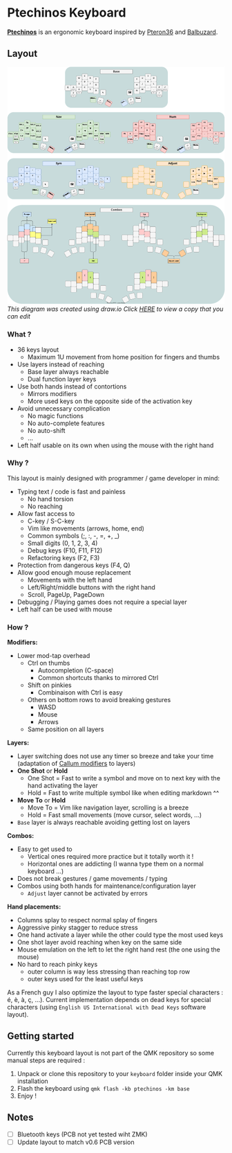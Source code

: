 # Ptechinos Keyboard

**[Ptechinos](https://github.com/JeremyBois/Ptechinos)** is an ergonomic keyboard inspired by [Pteron36](https://github.com/harshitgoel96/pteron36-split-keyboard) and [Balbuzard](https://github.com/brow/balbuzard).


## Layout

![Ptechinos layout](./layout.svg?sanitize=true)
*This diagram was created using draw.io*
*Click [HERE](https://viewer.diagrams.net/?tags=%7B%7D&highlight=0000ff&edit=_blank&layers=1&nav=1&title=Ptechinos.drawio#R7V1bc9pI0%2F4t3wX1HapIaUbnSx%2BT3dfZU7KH7M2WAGGzweAXcBLvxfvbPwk0gKZHQoKRuoXHW7UxAglLT%2FczPc909%2FTsq8dvbxfR08P7%2BSie9rg1%2Btazr3ucMxY4yT%2FpkZfNEdsPNgfuF5NR9qHdgQ%2BTf%2BLsoJUdfZ6M4mXug6v5fLqaPOUPDuezWTxc5Y5Fi8X8a%2F5j4%2Fk0%2F61P0X32jdbuwIdhNI3Bx36fjFYPm6MB93fH38WT%2BwfxzcwLN%2B88RuLD2YWXD9Fo%2FnXvkH3Ts68W8%2Flq89vjt6t4mj488Vw2590WvLv9wxbxbFXlhE9%2Fju%2Fst9HHX79%2F%2F%2FbL1fPsX7NPf%2FSzq3yJps%2FZDWd%2F7OpFPIHF%2FHk2itOLsJ59%2BfVhsoo%2FPEXD9N2vCebJsYfV4zR7ezyfrTIQGU9fT6bTq%2Fl0vlhfy74Kri%2BvL5Pjy9Vi%2FjkW78zms%2BSMS3hH4s%2BLF6v4296h7A7fxvPHeLV4ST6Svdu37exxvwg7YuEbd3Po6w5A5jr25uDDHnq%2BZYnPRpnd3G%2B%2FYvdok1%2Byp1vjSfMze9J%2BmHvODgPP2BdQ7D9iHloNPWD7zB4wMGUvCFV23OpDds79IdseVz1k3uZDdsFD%2Fhk85QPPNVo%2BbUbD8eRbikXuQTvZ69vocTJN7%2Fu3eDGKZpH4WPYtDOIxdtP%2FkuN5kPPoJJ%2Fz1j%2FZ9faOb37SM8RgaCUvUrgmyZB7MZ3cz5Jjq%2FlTIxzFfAtgq3IfpylgPQDshQH2GGAZI4asD5D93SB7FLKuhKwFg7dWkQ0AsjcG2aOQDfPIhsguGwJgPxhgtbisg%2ByyQjvYg%2FbaQKvDZ5mN7LQMChZ%2FGmh1hFBbxQ0NWqiQ%2FGGg1ULIATYhQ23mykCrhZCxJz5MpQh501X6RJ6iWfLOcBotN9%2Fq%2Ffs5FbsvB%2FNvuxc5IxAH04fcX67BTWbIFnOevq0%2FujvJu1%2F%2Fe8N7SRx5YYvvTO5h87XZ%2B6ca2WK%2BilaTeYohc%2FUbXbGZ5c2xyOjUdpYzRQ1GZ4tRVwwVgl%2FQjA4qZJ8MnxwDretJfCKoGg1aqJH9aqA9BlrPIqakMCiSfWegPQpah5aUwqBI9s4gq4WPXWw%2BhjLZ9wZaLXyMLZNxKJP9y0Crg4%2FRZTIOZbIfDLRaCDlEJmQOZbL3BlothIwtk3FVCpMRyvRQMrZQxouFstHkixCsPrw8iqODxU7F2opbex%2FNnX1YQ%2FOKJLS8Wldwna%2FZI0qvNJsvHqOp8mI%2FzuL%2B8iE5VCTHdeVG%2Bp2%2Fg3dppnP5TRy2MH3qad%2B2JCriR1PRKIqD8bACFQ2DeDCuRjnJ8xlOZvcf0xfXfVcPCTlSAhr3fWQSgsJpy2p9cNsLblpQ6%2FsU5fqWQlZRnEBFrudQ061GdTubSh6J2qYSI4irmtMOpPT5V8hMLjKVjUVxqwTq%2BiaUN0INqzY8Tz4eDIC4KkPfbswMoP5bc%2BAstAJt5rQXf1Uc%2BduwsYLhr3jAkwlNgzn1g3yivC8WBfHsCarOF6O%2Fn5er1hy%2FbMwYx95QCdLIDweWppVZ3yYHCtSLNxR98tCeC%2FX2B9L7LGRJf19%2BjlfDh%2BzFYSRVNScVqXrvuLX%2BKRzSZUtpJNR05VATe%2BHAhuqyoND0gRzJ0tZw%2B9h3B8WoC9j8h%2BjLHm1vvrbl2KBsGuPGwchRGVrAB%2Fba0BrgbTvApghbVXSqJw744fmRzjg9DoaxeggYBK7jQgvRPx4QABvK1Wuv1DfT06grHHbIkmGoRV2Bu9TIXqFc31q98LYXOr3APxnufXzdo%2FFtR8J%2BnIxG6V%2BgJfNOmsNxCxtohYqdAe31Lq96N7e9yyAVeTQizg%2FFcueEuCun5aMjXiwZ7o2vJQMvPWn8%2FfxLsWbUlZswKxSqsO6EOELjAkWFyI9GIGF78gIFslRsF0vFFU2XHdIIq84%2BCy90Md1f38zPKmvOPSp0yKgudQi7TV9Hme0ME9uIF2Vj1jQaxNPL%2BWIUL6T2GifrItvjGiyVeU7eUhlcSlNNbEQ%2BuX5LLVazT7awt8%2BT%2BrpFY7ZUZAdabKzAYoptTIctccmWbMh67doSVLK12dKHh8m4mK%2FOy5pwmEmypm2JHpo1QQn%2B7mq1mJ4b2vW5Q67m0xFBybVxiiZdraLvQN3doC%2Bj39cFv2v7xOCH4vovJ8%2BSXmUG6TYqoFI%2FJ5rQ7UH70UB7FLRyYzjsqlcH6udaJdRXBK3stdhVVg5UzN8aaLV4LfaqlwOl8d8MtFq8FrsUx4E65Oli8%2BuEVvZa7AI6Bwp3Pxpoj4F225CaTIQMdbQ7A60WaNHDKChqvTHQaoEWe6x1oWL1k4H2GGh9KV0IvejVLU71PId6s9dpZHJHBHQjg7pY7%2Fzkk3Za%2FckMgt4V1lX1RDBLo91YaPdtYkuj7oEmDCa96JVaqhcSSy9yi9NuT7awX8pMzBiTdtpDzy9yoZp59TEaaA2RNJTdHAiRtkU47cS5fbn4wrWwYyGoXF4YGA%2FByANqMEKV8vd3f%2BkVKs8QRqmhl2Njy1ZQkdwrhWJigB3OR3Gl0ZqX9bhPrsj3huzNRRtQMc7QbqQufw5Hdn8Pyp05u0nh9nti32SDa1U%2B8JH5wFNonU3ywZXhAy18oOiL1K7dQPny19lobmCsF9U52DAq9jh6hq2IDIplJO4ybBKHAuHV%2FOnFwFiLU9GnWJ5CPUsXA710ONaJ5fELQ01gCRQzDeAyMT6K8dJBzt%2FyoJj1Lrm0cdEyFLkloYg9e%2FaKy2dzwWybk19azqwDdUdCHX3uW1zoWjUfZC%2B1w%2BtdsB7p1A6idgE4PeDIdqHQ0hrRQbxzgxIQO7YM4ivkrbrSh0tB%2Bji%2BzxhVU5FHA2zlw1fUql7Hy88mlKtD3i5HDsh9KGC9v2QGxDq0jS58%2BFC%2Ben%2FJDYh1CBVd9vAr7TGU78zZSFs1PeNo97o3ys2WXdH%2BFs0iFEKY6depEXHGZMSxR2PTQU9LVuLZddDrcyefluiK11hpib5podfVFNc%2BDyRjEhIOmjGZHnrd7aEHzUls7oNmTlCR%2FP3dX7%2BYCVEpjEyqDURfZgqgGpnA%2BKuBsRxGKfMdfc03gEohyJlMfrkwuNZzT%2BzFArHulHfPawNjPfcMsN0Tioc%2FRcuVycmo547oInAA9cM7syBT2x%2FRV2QCqPrdzEYGxVIxX5Ju8UNXhZDXSJxzfjkRMpToYQ4Uut5f2sYf64CIPzhCgen9panSKgXR5hKI2CukAZR13l%2B6BsRSEOWEE2wQQyjqXM0fuwpiO42dgCdi10uFxa3hjF5PffnH5m7emrDl%2BhAKSWbV21hqGkZKloq96B022NCOWGOnBlIobt30PzK0h73oHULB7pZKNLvdBPVAILTdErWdaHZb60ImmoVinYGwFEKXU4MQSnW3nsGwFEMvjyG63BpCje7WNxiWYehZEobY5aUhlOiMG9ZzQ2ypPIQCnfHCel6IXdbHLKjPEepoRBRGENRgC3TMggodnY5GVFGU%2BBR91YoJdqDZ0YgojDKnos8wmFUsG7W0k0po9S7sptptyDtz62m%2FUaHgJm93ReVk7azR%2BExKgg%2BgVtmy1Sn0JVHwZrhDjWIo2hpQSZ7ebsuXQ9GAWAZiEvxIKGLrE8xSiEzcoFiOoiuhiK1QMAvKTIZP6%2FEpdrY7s6DMZOi0Jp1i60zMgkKTYdOabIquNDGoNN0y44u1%2BBS9WoExKDTdMuOM9RgVX2kSkOUkiisDYy1OxVeaWLHStJec9uHlsaHeUXtSUN%2BW04qO14JGURyMKxiANwziwbiaASyTu5rM7j%2BmL677rh6TCES1SGYRnpj44VlEcVuxc9jFed%2FgKIqPLYUFInGNjPjIoGz1Q%2FRFJ9wyu2jI%2Bi%2FO85d4B4ldPHmByoeZ2y3DrKhzzHUo1Bg%2FtNiLsFoHuiKf14C0b0tIY3emY0zR7%2BucmhGiQx5ycpBDqeyH59NLtfY4XGOIuJ0jFM8KaJC4L5E4gRBR0cDf1N%2BQKJnA7TrpevnZDHr9DeNQM6xtYkV7M9LpOslLDKGzxVwul4wJu%2F6GcShdmirWrnSdBOaEXcXKRPy234DparWYnhvc9dlDThDTEUVJ6VaeELDx4IfSq4Ffhr%2BvC%2F9Q2r6BAP6KdLvg5MnSWS%2BgeE5%2BKoSfp8UV2XahAbEURKkmFz9lkkNR0jhiPUdEz%2FDhUG40fljPD9FT7TjUDyl1lqWKo%2BSL%2BLkhXKUPGgiruyJ%2BlpYNdbNbKj0siYLILNHljEx0akPByoBYE0T0yEas7O6B%2BEYriBrW0IiDiD8k2lDsodJNliqIW%2FYikyxpKxQbg%2BIBFOUEdHwUFbtkcq1pKG3C2E6xMnRG9IYVdvHWl2YxjvraLtvCR2Y1zi7en7JqUktRooC2jAPqSS1nmYeQRJOSraJntdgNbn9JrK3s%2BZkToD6fY5uTQq%2B74r1LKrXqTVTzaECyb0tBUSCugRYUOVC263nWuqjG6l1QaY9IFU8eksNTkXFmk9n4kiqMUpWl72InTIsVmtx4TUWJJQujVPPsO%2BjeqCiWvbJ7F2acrOmQIbpDKopcUySppH2QRVL2yQDdJxVqnkulDwFZGOVAx0OHUaHmZeOkgbEqrwY2Oq9CEa1vQKxFqQQmHcXqkuk%2BeybdZ%2FuSphla2J0BHFXSGJW9cYiSB5M26%2FQ97LwxV1lvGT2mN7z5v0G0DFFuSYi62JkrLpSg%2Fs9gWIqhVGqEL1y4Cv0pne5S2WyFKJAyvQYWOr1CBeovg2EtQg3RCRVqT%2F9tMKxFqAF28pGryiEDbRPzS2%2BN9E88a9wB%2F6JXCroKmUp8m0GxGgMH6GURrjLVa6tDGDCrU3GAvseCW6xW4XewpYV%2FQ%2B3JcgYR2uiTneLuZKaB7bk0sN12TyGjX3pQ%2BUrAO712uaQJYWkSZZEJVEjVrdyfyVr%2FFOIsm1wj%2FMNkAkKfpHtQMTOtjE%2BFeSdi0cFZoao11cvYOxrh2o1tjyL2bba1DqgDKcZ0sZuTe4rEr3PqZYwO%2BXaDJjqQF2%2BDsDd7WLc3bnpaoXFW0Zmmx30n364Pf1rhHZD8TNPjV9r0uM%2BdfAQaeFDgaregx2uwNpZO1%2BOzLA%2FrJ%2BaTt6YQKmwtW1NxZayptKbe9hjak0i0wrMnqNiaxrdN9T0GiX6izh0PfqjPGvgb63u87TxEBn9fkSJolt0OqV9SGx38mkYfqpw9oYEbGItglCrGfQ9b5xDNB%2BTUQCrNc8kiKTskek2jrxApfVMJV88hAwvdIVXCoxke63kjfiWcr5QLxezXNOQ4zjsVnZdahlVVp0qleSBRGLm0nodf0%2BJDReu%2FDIa1MERPo%2FdVeX9UurF2BEX8VFxfkazn3pjxsRKcNpfgRE%2FGDRTaTool712YmUg5lnKtAz6WUOD5T1cxbKeoHvijh46hQt0xS3cdWQq2RfuD7ewHu0dyoJCYTA6MMdU0YU9iPuwWyUFx%2Ft7JJmZaJLdMfAF2ykKgVPM2DU1mg%2BWTCvmWtuSpna8pm8s49tQpoSM%2FHFiaQiNHnnnih7fKHDkDaWVIXXqzT2WimoG0OqRyPyl0pTZQVvcaSKtvLSn3P0HfuCdQSH4G0lO8FF2LDxWyn4H0FC9F73ATQvXPQHpSeIQuBoZKMdBAejTx4i%2BfhUpBzkB6NPHiT2JChXC1qyrXu%2FfL2cEZ%2BtI4it4QN1QoR5sWMRc3jdSNnx%2BozGLUpqWhQjzaoHqpN3H6DMF0qU1Iw%2BL6xsKGUfHj%2FO%2BJYhVrx9RhUw2gzto8ZALHb7kbKhSojMAvBMSDRfolu2XG5KGE0m8G9DoEj69oKESqdGMKr3fpmWH7SKbHFjW2nUgb2OM5eYgxrR6%2F3bASQPjYPX4TjIGR3Czu57A%2B2eBYxuHo4gi3jN6lmcHR1RFutSx4ndB3T0B0IEd1C1g7eca%2BLUGK3WmNW8pMrcYgPaWvHk1IQ3mlAR9Sky51oiwt73iBrXhxq7ilWCaSrCYrKXZ%2BO315ekiiYmv0nIoo0SJKEFxvs7tIj%2F46mwzno%2FS3rXHsOnDvKSme%2BhOL%2BGmxaVWwTB50tM7pVHxs%2BfI4WMfm1vqrplH6yKLnVfpiMlvFs%2BVkJToeKM7fawou8il3B6fxOgN%2B9xEoFM3m%2FcljdB%2F3N7cfp3deohp5%2B5ICSFs2OlJlB5LrFbEXArhlktM0cyK2SMQthTS4c2W9e1eeH5xyRjC20sstheZnPPQED8WXAIQmsQfpz1%2FjhVYYz07KAZ6JLskxKMmJNZhro8ZX7bBObUrBFPpchqpZRK8JJnosxKAwdx0Pnu8N1dYCksCQCeW4m18%2BfDQ4luLIZFkVXSlnLWtwZ4ipvDSJjykU4ci4ZoUWG0RcEzsRnzO6UhDKTkL6GgbaUsNAxm30uQvdCsaOg81DemDDiUs8uo%2FFQ58vVg%2Fz%2B%2Fksmt7sjkqP%2B%2B%2Fnx6cMy%2FTx7U65m693WFp%2FJl6tXrIPRc%2Bred484m%2BT1R%2Fp6W%2Fc7NWn7GLp79ff9l%2B8iBez5P73TkpffhLXS1%2FsTlu%2FEuctV9FidbFYrOHe7nORHLudpI8uO2MkPrFeH5kMNwezjzBxSnZD9ubdvVfL%2BfNiGP8ULyYJTPHiw2bDqezqyZn38Urx5s52f8%2FMgZUZ3uZLysAVw%2F%2FmG0s%2BaYvFshT7UlNexNNoNfkS5%2F4SlVmuT02eYvSy94Gn%2BWS2Wu5d%2Baf0wL6HyHQoGqreFp3BZJ%2BSzkh%2B2fwVOyfZ3s4JfsOhTkeFJE8NVofD2B2PVTxqe3Zoj3SRoSsD5yHviLvzrK6RYedI7Vj2PoUMOTIZqrjLehNYocvt7P%2Bu5BFMumb2lDeXkaxdC6spBE7DarVYjcms5mKHePycS26HQ%2FWEvNmhimNv3s55uzmIp0zSBEYHJmlbxNqajAFPDdE9lW4W4tnNvH10sOm2c%2Bs62ICuFX1oWwbbCKht0Ti%2BpsZbEFDljTc1g1%2B25eO%2BWRSBX2FtRQf4ovWIwN4W18DDnm5KXrcdnbmBFK75yDtmbTv6dk4uMtr5YblICNGH5SIxwUfWzrfrdlWlcw48qhXlXDzYDjBkMnMNQ3Iz122DDzrCuc0NE54vE9p4THiiWdJVPrtBNdyWqQZdzbbpCp8nq9mHZ19FMXgTAfY2eQ8P6%2FPVQ6tYR4NYyyEE%2FoKG3Rk5dDiKB8GgA1yNvp5hG9WzJTGEu%2BhcbbJGW5ru4a9m2EbkbInDuYMtaIsrt7SY0bet1xqU%2BRL2toPdFclpQarbx57iSlZLJC9tIEhgJcvhAPyr%2BeNgvgSQ7x5k%2BowOGEAZnFK%2FMxUcx02Zd4ZyOlS2VJ3FLEU%2FcOVuj3ZzWLUgdJWoG6Ubf5aDvXFxbTpIcw4K2BldHXFaUML22LmBcbkqN%2BOOy8mwZJHDvmVl7ISuot2KwPuBnE7kYfc3cNpVxk5pN9otrJnocEcI6xYUsz1Ob2Ky1RFSF%2BEtodlWAKDtxiJ65xbDEarPnEwyo1V9lneBquVmtat6GSj1JFrV69AVNjtS%2F8Z8clW9bgsK5qtUq%2FsMVOu3mJP71%2B2fV6uvj5%2B%2F%2F7v%2F2%2BV3391F%2F0TzvmjqduQY2oHMsxPGIMHC%2B2OQ8in6ukegEx2Ybsbo6QWs43EQtM%2FKbeZ7qB3VwXRUtu%2BmW6el46i8o44KlwyMo542ouIn4bndSaLtWvgEWBk9s8Olm13bdbCBZ6OnbLlww4duCE6maqNCDOHBGIJ2%2FRooazpYv%2BaXntCQRuR2JlGZalGJvJROQCLqTKIy1eRzGVP8ggLXJCS3hTV%2BJENXt%2B821rZcVI7fXcUzcn5DWIOiEnys6Sq%2FTWHdTucc6Nfo%2FdA8uuJht%2F1a2hyNuS52aOYZSbGpMgJ6WMNM1f%2BpC66%2B6bC%2BRqSPk9FoLYgBy9MRYlsSjo5fDcegORy7I3t03WdDdJ%2FtjBzSNaw9GWv8sMvIJA3JJDKH44%2FFvmLq7F%2FjjMZ6hcxGR2OPyaNxxc4azY3GPpwY%2F6%2BJqg7hKNdx4UdVvpn0NsO%2Bri%2BzryjswmNfM%2BttBmvAz%2FhRlW%2FyaBrCWuZwAlGVqcVtaEFC7rTgioolPKxNLW5D4zVUQdDHa4UK4teG99XNlraIEJotKTQOFwlJvUlZjSIJ1CoCSJpEj4bUKtlr8WPoQKFWGax1YA1WhNHnxoHRQRqaL8lF%2FgT82uggzWDtg%2FkS%2Btw4MDpIQ1gDfRMf6%2FPt1o%2BbrAf9Gj1DIGhBBzFbHPbSRE2pyMlDrxEN2u1R9oo7QjtBKIHvhdjgt7u36StuCe2KHVF2no9dZhO0oL687jbDLvB49A0AwhZkGNNmmPNtsQsh6FsovzHdSNMozyM30IctKHINRfjj2FtnpAHsR344sCyAfUuzOCmSDy10iFvZNaCZQF5gfCCQ3yLeUqmVNHyHNjqFt7tJgNZ4va4ft4NxKMXlIXqngxAKbwlI8VmH4tb6p3Ss3jet5abRzl08Xom%2FenPk47pNUd%2FVZBuy%2F1vYiy1hu0JdAwxPy%2Fs9KUoPLey28WF3twygCbHvyYM4x4ZYKbpNVxsamyXvDDM%2BTg7%2F%2B3mevjGYf9u9yKEvDqbo9JdrFC%2BSDzD%2B9G390d1J3v363xveC63ehS2%2BM7mJzddm7zc5DeDtTQFxhf5%2BmA8r3ACdWKDa9%2BHlsdkZwfFwj6I4GFeYEXjDIB6Mq5FJIzFCkO%2B84VnIqq5tKQU%2B3ezilLBLcNsLblpgl1e8msB43uzQ6cW2oLhIedbC8WYtevmHSdl%2FbsUiyAYtQSk1rslgNPkiiOCH6MseRey90eT85YTxyI2DkaMyjoAP7OMU6EbsAWxvSMAglMIkMIjnx%2BYNQmOEMg6GsXq6Mwhcxz1qutOMRUi54ARCFKhi3l2tFlOAdP4BHsC9%2BtggwLdKBoEoA2aYPPh4oUBsW6sxjQbx9HK%2BGMULcaGsGbU0XOzSUEpijPzcqYGZiMfg%2FFe1vbHYqaAB%2BKHAaeCX4e%2Frwp%2FZATX8oYh5sxxGTzBYTG5xJaFcWFhVtEFadSRVBpbfoyY%2FJGjwze05YqXY8uESk6dAp7HNx23LdItqZs7miEqJXUPWdMMD5KHY9ItqqgKaItp06y1P3tHp%2BPQ%2FHWh7EtrMc9HRZkol0KB9MtqeJaPt4vs2gwKcQbsR3%2BYWAd%2FmAMy6mz0R391J2oZpb5Om0iW6g1sp2WJT2QpbKWnfkHF9at2tlDxuC3urupmS5xw6pZntlLYPlyALNdrpUF9GChhbQgJji6n7bWuW4BNA%2B%2FVV%2FraENogkHAKRhOkE3xKTU1AAWLvphRQzNFqqD5E74NkswEffqH0NVRGIzs%2FbqM238dGmq%2FZ1u5CfWUyGm4Dcx%2BnKfV2H25XhJqD3cU4W7m7rfYDLk7EbH20bgGk2dz%2BTzd1tnskrFRTJbLKGrEgyy5YZMUtIKBIkEw61Ss9oSI%2FkKuWKxCBIdOtvGNtQWO7grqG%2F86U%2Fr3P0B6Z7VOmvM%2BIeWToEsT%2BB9RhucvRa0nG4SyD2N6pda7EOgQUZfr6yHTbcMpdTWJERmdw0Qtv9wHYb5tYLbXfBrDq03bM93plQV45ArnUHwaK1lObQFkSigewDjkgKFtfInsbmtJ111w2Sg9CRU5DsbL%2BXoig5%2BdsOnNJQmCwefidbp%2BncgEhf67RQMjPbYfhU24JkbvoTrONoW%2BqASWH1226lQSLdJmvN9zsOgdcTWDqx2%2B2ZqJHau9X11vMcguCb3Vyb2p1Izm7zOD7aZj%2FXhohdrlMmgbYPwMSbOYvfzcy59ZlzJo%2Bez8zZCrszc253A5kmJs7FU2WUdqXyCgSJiTNdSbrbuWaeQ7BuXFyZINrdjqI8uQMIhSxxsS0N%2FUri%2FTiFgzhFCuWOTrwpCndYkI%2BmsnhrF0pVjchqBD9oJcqqgmLJdC37jW87rueHFuO2I3WLKgiF4HVl0YCF%2Fhsn3P24%2Betm8JwaYiVf25mSaqcF1fq8S6pl26WQ0ejQLanueEgF2mwRkCEdU1Ldlm8TyOBxOpN12TW0gW8TSM9zzjcZE7vuTl5OJDE7Pt9sTGpwk4jT6Epf3eZyBdwEhm7XaF8Nwc3kkkEKybcu3aaJXYcbVFJQgLs7UoouuNvpdqPwbgKNzFyY8Hfx9JQcuIueZ8MHAPUJ7ea3q4mU281zuSeRqtu870KImus270Jh5GL09%2FNytUbpJXmCrw2kgEkgORYESWz31RJIUM%2B4jIafl%2BvHohGfbQ0oZXyYxSQRIvEiBdW17EdKEULeY%2BljNKi4x9KJXrZeBaCMogdBVCW0tbv1hlu8MWwOK0K7OXbemCwNxtTfxjBlnC22mm7JlkIAA5WOGeKdklV%2B6kmN%2B6v3x2ZzFhpehVX%2FllIe%2B1sD3Wk0Qf4iBQvyikuBhpiu9PdoSp%2BEf7T4puK%2FTY65jjjDayMXQIxHxquNV5%2Fg1daRrggvxUKZIERdiOaMHfhNZ%2BTVUIW8juF2iOc%2Bs%2BIOyHvHj6M8ToFxjySjzrEuiP7H4yAoNfRCuztYOMLtyn3HhMkh9x3jbn4rz4OExoNyBmyKz%2Bg2Ky2PUoyfNeFnQpvqjp%2BFHfEzmEN6GS2hJHtOTQys9Y8icNnlp%2Bwvq2U7qt%2FF45X4q5vYYz0M8v0uXCHQo619ecqM07Va96TUBKeTWdwXf9taFXyzqU0AouBO9HuSj61VwMOCo1ekN%2BalzYLrfN37I2fzxWM0XZ9qSV%2FiF3zJ%2B3nCG9kXDRaKu6qicHbndvuduzP5Yu%2Fm09GBm1DiqLgtYLB5Iz6ZNwu7gPADFFmQCbCNJSR2DPjAPq4BSCP012dSe1vXD7D5T5mDfc78d6Y8Z%2FiMAp%2BBwnvNhDYIXMe16BCatKDnWR42nxUv8L9CPuus7xv2MuzVAnvli6pDG6roLbNXcWaLYa%2Fu%2BL5hL8NejbOXL5bc6MReyhqw18RePyb3s3xIDnXd%2Fw2DYTCYtobnGYUdKooZBvFgjEhhQeATozBfWddoKKyDBGAozFBYGxRGjcGUpbq1GMzwF4UbMfxl%2BKuNWSQxCUzUw7%2BeCMwkZBj%2BI8N%2Fry4hIy%2BihZaNzX%2FKhpeG%2Fwz%2Fkb8zw39d4z%2Fu5vNxuYtOfxrycfnZ05%2Fxps3s6ej93aA3Ndix0fXJeZmGrE%2FjZcbLKHkZvdoSX0MuovEy42WUvIxJJXz4FQy%2Bhpw542XGyyh5mTyWEZClNOR2GS8zXkbJy5i8%2BNWil%2F11%2B%2BfV6uvj5%2B%2F%2F7v92%2Bd13d9E%2F0byvWro%2FEXQNK5nd66rt%2BvkghblOe8uaSmRVi5oGWR3IKjoftYqsYrnGva4LriYsRd9mLfvKbTtcAcvTgKMndylzwmrcGzSFo0p3Nh56xJKC3OMFnXtVWqdBVgey2NxbqZn3VfS0TD50Nx9%2BLoq%2BJWs4qQ9z1iGKcgNBue6RMa7ahKKppt7v3n%2BM3I%2Bfoj%2Fe%2F%2Fyy%2BrS4fPv78ztl6GuyHnom64H8nZmsh3I9QJ0Ie4wUEC2Ge70OdUShUgllm2L2179%2B5V%2B8%2BFs4%2Fm36j%2Fvyo3t9d1PCgnvW8cvVajGtOJTln%2FoBC6newU7YiVUS1FQfAafRIJ5ezhejeCEZjRTw7HZgLFGcckZdYBEKuynOkPalZrthCIzEVhgJ82obSfJyMU%2FJZPve2wSkh%2FfzUZx%2B4v8B) to view a copy that you can edit*


### What ?

  - 36 keys layout
    - Maximum 1U movement from home position for fingers and thumbs
  - Use layers instead of reaching
    - Base layer always reachable
    - Dual function layer keys
  - Use both hands instead of contortions
    - Mirrors modifiers
    - More used keys on the opposite side of the activation key
  - Avoid unnecessary complication
    - No magic functions
    - No auto-complete features
    - No auto-shift
    - ...
  - Left half usable on its own when using the mouse with the right hand


### Why ?

This layout is mainly designed with programmer / game developer in mind:

  - Typing text / code is fast and painless
    - No hand torsion
    - No reaching
  - Allow fast access to
    - C-key / S-C-key
    - Vim like movements (arrows, home, end)
    - Common symbols (;, :, -, =, +, _)
    - Small digits (0, 1, 2, 3, 4)
    - Debug keys (F10, F11, F12)
    - Refactoring keys (F2, F3)
  - Protection from dangerous keys (F4, Q)
  - Allow good enough mouse replacement
    - Movements with the left hand
    - Left/Right/middle buttons with the right hand
    - Scroll, PageUp, PageDown
  - Debugging / Playing games does not require a special layer
  - Left half can be used with mouse


### How ?
**Modifiers:**
  - Lower mod-tap overhead
    - Ctrl on thumbs
      - Autocompletion (C-space)
      - Common shortcuts thanks to mirrored Ctrl
    - Shift on pinkies
      - Combinaison with Ctrl is easy
    - Others on bottom rows to avoid breaking gestures
      - WASD
      - Mouse
      - Arrows
    - Same position on all layers


**Layers:**
  - Layer switching does not use any timer so breeze and take your time (adaptation of [Callum modifiers](https://github.com/callum-oakley/qmk_firmware/tree/master/users/callum) to layers)
  - **One Shot** or **Hold**
    - One Shot = Fast to write a symbol and move on to next key with the hand activating the layer
    - Hold = Fast to write multiple symbol like when editing markdown ^^
  - **Move To** or **Hold**
    - Move To = Vim like navigation layer, scrolling is a breeze
    - Hold = Fast small movements (move cursor, select words, ...)
  - `Base` layer is always reachable avoiding getting lost on layers


**Combos:**
  - Easy to get used to
    - Vertical ones required more practice but it totally worth it !
    - Horizontal ones are addicting (I wanna type them on a normal keyboard ...)
  - Does not break gestures / game movements / typing
  - Combos using both hands for maintenance/configuration layer
    - `Adjust` layer cannot be activated by errors


**Hand placements:**
  - Columns splay to respect normal splay of fingers
  - Aggressive pinky stagger to reduce stress
  - One hand activate a layer while the other could type the most used keys
  - One shot layer avoid reaching when key on the same side
  - Mouse emulation on the left to let the right hand rest (the one using the mouse)
  - No hard to reach pinky keys
    - outer column is way less stressing than reaching top row
    - outer keys used for the least useful keys


As a French guy I also optimize the layout to type faster special characters : é, è, à, ç, ...). Current implementation depends on dead keys for special characters (using `English US International with Dead Keys` software layout).



## Getting started
Currently this keyboard layout is not part of the QMK repository so some manual steps are required :

  1. Unpack or clone this repository to your `keyboard` folder inside your QMK installation
  2. Flash the keyboard using `qmk flash -kb ptechinos -km base`
  3. Enjoy !


## Notes

  - [ ] Bluetooth keys (PCB not yet tested wiht ZMK)
  - [ ] Update layout to match v0.6 PCB version
